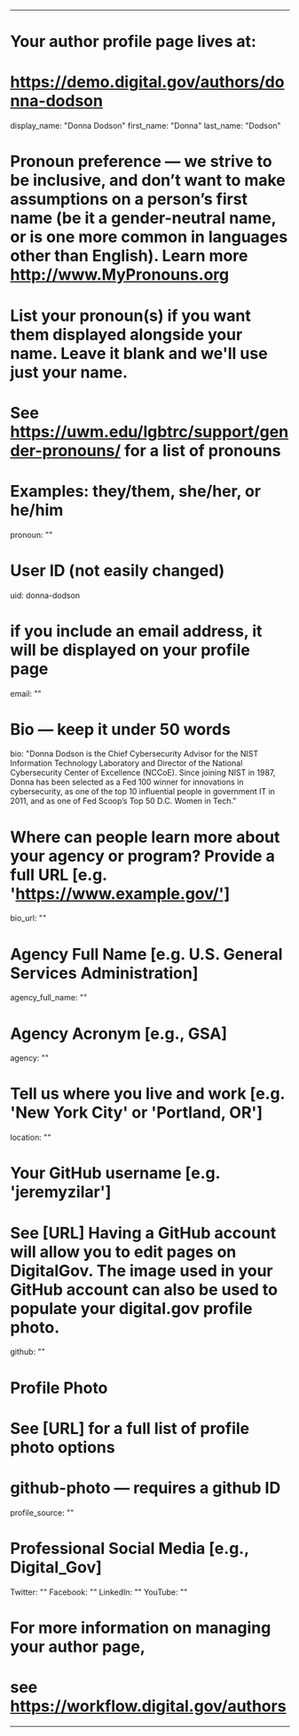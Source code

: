 
---

# Your author profile page lives at:
# https://demo.digital.gov/authors/donna-dodson

display_name: "Donna Dodson"
first_name: "Donna"
last_name: "Dodson"

# Pronoun preference — we strive to be inclusive, and don’t want to make assumptions on a person’s first name (be it a gender-neutral name, or is one more common in languages other than English). Learn more http://www.MyPronouns.org
# List your pronoun(s) if you want them displayed alongside your name. Leave it blank and we'll use just your name.
# See https://uwm.edu/lgbtrc/support/gender-pronouns/ for a list of pronouns
# Examples: they/them, she/her, or he/him
pronoun: ""

# User ID (not easily changed)
uid: donna-dodson

# if you include an email address, it will be displayed on your profile page
email: ""

# Bio — keep it under 50 words
bio: "Donna Dodson is the Chief Cybersecurity Advisor for the NIST Information Technology Laboratory and Director of the National Cybersecurity Center of Excellence (NCCoE). Since joining NIST in 1987, Donna has been selected as a Fed 100 winner for innovations in cybersecurity, as one of the top 10 influential people in government IT in 2011, and as one of Fed Scoop’s Top 50 D.C. Women in Tech."

# Where can people learn more about your agency or program? Provide a full URL [e.g. 'https://www.example.gov/']
bio_url: ""

# Agency Full Name [e.g. U.S. General Services Administration]
agency_full_name: ""

# Agency Acronym [e.g., GSA]
agency: ""

# Tell us where you live and work [e.g. 'New York City' or 'Portland, OR']
location: ""

# Your GitHub username [e.g. 'jeremyzilar']
# See [URL] Having a GitHub account will allow you to edit pages on DigitalGov. The image used in your GitHub account can also be used to populate your digital.gov profile photo.
github: ""

# Profile Photo
# See [URL] for a full list of profile photo options
# github-photo — requires a github ID
profile_source: ""

# Professional Social Media [e.g., Digital_Gov]
Twitter: ""
Facebook: ""
LinkedIn: ""
YouTube: ""

# For more information on managing your author page,
# see https://workflow.digital.gov/authors

---
